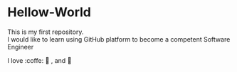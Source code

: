 # Hellow-World
This is my first repository.  
I would like to learn using GitHub platform to become a competent Software Engineer

I love :coffe: :pizza: , and :tea:
